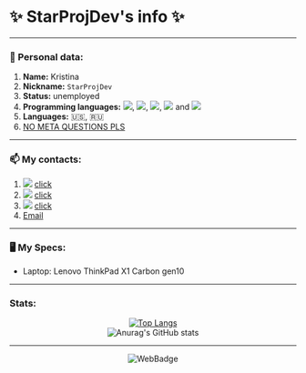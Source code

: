 # ✨ StarProjDev's info ✨
----
### 🧬 Personal data:
1. **Name:** Kristina
2. **Nickname:** `StarProjDev`
3. **Status:** unemployed
4. **Programming languages:** <img src="https://img.shields.io/badge/Node.js-43853D?style=square&logo=node.js&logoColor=white" />, <img src="https://img.shields.io/badge/C%2B%2B-00599C?style=square&logo=c%2B%2B&logoColor=white" />, <img src="https://img.shields.io/badge/JavaScript-323330?style=square&logo=javascript&logoColor=F7DF1E" />, <img src="https://img.shields.io/badge/Rust-000000?style=flat&logo=rust&logoColor=white" /> and <img src="https://img.shields.io/badge/Kotlin-7F52FF?style=square&logo=Kotlin&logoColor=white" />
5. **Languages:** 🇺🇸, 🇷🇺
6. [NO META QUESTIONS PLS](https://nometa.xyz/)
----
### 📫 My contacts:
1. <img src="https://img.shields.io/badge/Telegram-2CA5E0?style=square&logo=telegram&logoColor=white" /> [click](https://t.me/starprojdev)
2. <img src="https://img.shields.io/badge/website-000000?style=square&logo=About.me&logoColor=white" /> [click](https://StarProj.dev)
3. <img src="https://img.shields.io/badge/LinkedIn-0A66C2?style=flat&logo=linkedin&logoColor=white" /> [click](https://www.linkedin.com/in/kristina-zinkevich-8aa270371/)
4. [Email](mailto:dev@starproj.dev)
----
### 🖥️ My Specs:
* Laptop: Lenovo ThinkPad X1 Carbon gen10
----
### Stats:

<div align="center"> 
  
[![Top Langs](https://github-readme-stats-pearl-one.vercel.app/api/top-langs/?username=StarProjDev&theme=github_dark&show_icons=true&langs_count=6)](https://github.com/StarProjDev/github-readme-stats)
<br />
![Anurag's GitHub stats](https://github-readme-stats-pearl-one.vercel.app/api?username=StarProjDev&show_icons=true&theme=github_dark&count_private=true)
  
</div>

----

<div align="center"> 
  <img src="https://StarProj.dev/img/logo_name_slogan.png" alt="WebBadge" border="0">
</div>


<!---
StarProjDev/StarProjDev is a ✨ special ✨ repository because its `README.md` (this file) appears on your GitHub profile.
You can click the Preview link to take a look at your changes.
--->
